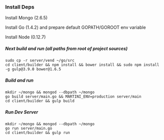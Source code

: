 ### Install Deps

Install Mongo (2.6.5)

Install Go (1.4.2) and prepare default GOPATH/GOROOT env variable

Install Node (0.12.7)

##### Next build and run (all paths from root of project sources)

    sudo cp -r server/vend ~/go/src
    cd client/builder && npm install && bower install && sudo npm install -g gulp@3.9.0 bower@1.6.5

##### Build and run

    mkdir ~/mongo && mongod --dbpath ~/mongo
    go build server/main.go && MARTINI_ENV=production server/main
    cd client/builder && gulp build

##### Run Dev Server

    mkdir ~/mongo && mongod --dbpath ~/mongo
    go run server/main.go
    cd client/builder && gulp run
